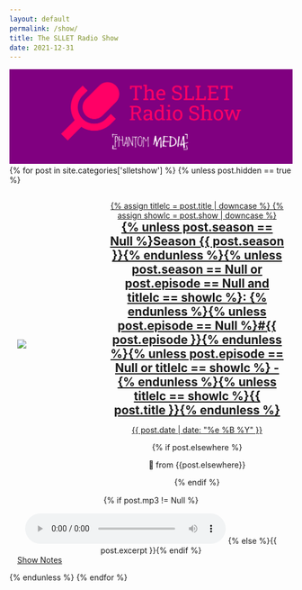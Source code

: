 ```yaml
---
layout: default
permalink: /show/
title: The SLLET Radio Show
date: 2021-12-31
---
```

<img src="/images/SLLET radio wide.png">
<!--<h1>{{page.title}}</h1>-->
<div style="text-align:center;">
  <a href="/show/rss.xml"><i class="svg-icon rss"></i></a>
  <a href="https://podcasts.apple.com/us/podcast/the-sllet-radio-show/id1587759816"><i class="svg-icon apple-podcasts"></i></a>
  <a href="https://podcasts.google.com/feed/aHR0cHM6Ly9hbmNob3IuZm0vcy82ZDE5MzFkNC9wb2RjYXN0L3Jzcw"><i class="svg-icon google-podcasts"></i></a>
  <a href="https://pca.st/sb15yg3n"><i class="svg-icon pocketcasts"></i></a>
  <a href="https://overcast.fm/itunes1587759816"><i class="svg-icon overcast"></i></a>
  <a href="https://open.spotify.com/show/3QFAmW6xEww6kiuk4CuKsG?si=tgOAAZV-S6K96rE0JrXvZg&dl_branch=1"><i class="svg-icon spotify"></i></a>
  <a href="https://www.youtube.com/channel/UClG7zTagAztOx5KhVwPgRVQ"><i class="svg-icon youtube"></i></a>
  <i class="svg-icon"></i>
  <a href="https://facebook.com/slletshow"><i class="svg-icon facebook"></i></a>
  <a href="https://instagram.com/slletshow"><i class="svg-icon instagram"></i></a>
  <a href="https://twitter.com/slletshow"><i class="svg-icon twitter"></i></a>
  <a href="mailto:show@sllet.co.uk"><i class="svg-icon email"></i></a>
</div>
<div class="posts">
  {% for post in site.categories['slletshow'] %}
    {% unless post.hidden == true %}
    <article style="padding: 1em;" class="post">
    <div style="display: grid; grid-template-columns: repeat(3, minmax(0, 1fr)); text-align: center; grid-gap: 1rem; margin:15px 0">
        <div style="display: flex; flex-direction: column; height: 100%; justify-content: center; align-items: center;"><img style="vertical-align:middle; max-width:200px; width:100%" src="{{post.artwork}}"></div>
        <div style="grid-column-start: 2; grid-column-end: 4; display: flex; flex-direction: column; height: 100%; justify-content: center;">
      <a href="{{ site.baseurl }}{{ post.url }}">
          {% assign titlelc = post.title | downcase %}
          {% assign showlc = post.show | downcase %}
          <h1 style="margin: 0;">{% unless post.season == Null %}Season {{ post.season }}{% endunless %}{% unless post.season == Null or post.episode == Null and titlelc == showlc %}: {% endunless %}{% unless post.episode == Null %}#{{ post.episode }}{% endunless %}{% unless post.episode == Null or titlelc == showlc %} - {% endunless %}{% unless titlelc == showlc %}{{ post.title }}{% endunless %}</h1><div>
          <p class="post_date">{{ post.date | date: "%e %B %Y" }}</p>
        </div>
      </a>
      {% if post.elsewhere %}<p style="text-align: center;">🔀 from {{post.elsewhere}}</p>{% endif %}
      <!--<div class="post-roles">
        {% if post %}
          {% assign roles = post.roles %}
        {% else %}
          {% assign roles = page.roles %}
        {% endif %}
        {% for role in roles %}
          <a href="{{site.baseurl}}/roles/#{{role|slugize}}">{{role | replace: " ", "&nbsp;"}}</a>
          {% unless forloop.last %}&nbsp;{% endunless %}
        {% endfor %}
      </div>-->
      </div>
      </div>
      <div style="text-align:center">{% if post.mp3 != Null %}
      <audio controls style="width: 75%; margin-top: 15px;">
        <source src="{{ post.mp3 }}" type="audio/mpeg"/>
        Your browser does not support the audio element.
      </audio>
      {% else %}{{ post.excerpt }}{% endif %}</div>
      <a href="{{ site.baseurl }}{{ post.url }}" class="read-more">Show Notes</a>
    </article>
    {% endunless %}
  {% endfor %}
</div>
